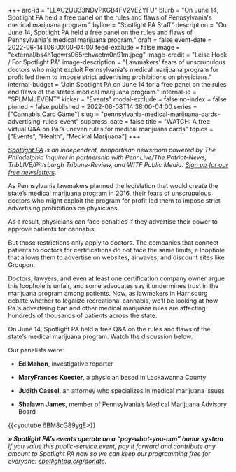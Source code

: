 +++
arc-id = "LLAC2UU33NDVPKGB4FV2VEZYFU"
blurb = "On June 14, Spotlight PA held a free panel on the rules and flaws of Pennsylvania's medical marijuana program."
byline = "Spotlight PA Staff"
description = "On June 14, Spotlight PA held a free panel on the rules and flaws of Pennsylvania's medical marijuana program."
draft = false
event-date = 2022-06-14T06:00:00-04:00
feed-exclude = false
image = "external/bs4h1qewrs065rchvaetm0n91m.jpeg"
image-credit = "Leise Hook / For Spotlight PA"
image-description = "Lawmakers' fears of unscrupulous doctors who might exploit Pennsylvania's medical marijuana program for profit led them to impose strict advertising prohibitions on physicians."
internal-budget = "Join Spotlight PA on June 14 for a free panel on the rules and flaws of the state’s medical marijuana program."
internal-id = "SPLMMJEVENT"
kicker = "Events"
modal-exclude = false
no-index = false
pinned = false
published = 2022-06-08T14:38:00-04:00
series = ["Cannabis Card Game"]
slug = "pennsylvania-medical-marijuana-cards-advertising-rules-event"
suppress-date = false
title = "WATCH: A free virtual Q&A on Pa.’s uneven rules for medical marijuana cards"
topics = ["Events", "Health", "Medical Marijuana"]
+++

<a href="https://www.spotlightpa.org/"><i>Spotlight PA</i></a><i> is an independent, nonpartisan newsroom powered by The Philadelphia Inquirer in partnership with PennLive/The Patriot-News, TribLIVE/Pittsburgh Tribune-Review, and WITF Public Media. </i><a href="https://www.spotlightpa.org/newsletters"><i>Sign up for our free newsletters</i></a><i>.</i>

As Pennsylvania lawmakers planned the legislation that would create the state’s medical marijuana program in 2016, their fears of unscrupulous doctors who might exploit the program for profit led them to impose strict advertising prohibitions on physicians.

As a result, physicians can face penalties if they advertise their power to approve patients for cannabis.

But those restrictions only apply to doctors. The companies that connect patients to doctors for certifications do not face the same limits, a loophole that allows them to advertise on websites, airwaves, and discount sites like Groupon.

Doctors, lawyers, and even at least one certification company owner argue this loophole is unfair, and some advocates say it undermines trust in the marijuana program among patients. Now, as lawmakers in Harrisburg debate whether to legalize recreational cannabis, we’ll be looking at how Pa.’s advertising ban and other medical marijuana rules are affecting hundreds of thousands of patients across the state.

On June 14, Spotlight PA held a free Q&amp;A on the rules and flaws of the state’s medical marijuana program. Watch the discussion below.

Our panelists were:

- <b>Ed Mahon</b>, investigative reporter

- <b>MaryFrances Koester</b>, a physician based in Lackawanna County

- <b>Judith Cassel</b>, an attorney who specializes in medical marijuana issues

- <b>Shalawn James</b>, member of Pennsylvania’s Medical Marijuana Advisory Board

{{<youtube 6BM8cG89ygE>}}

<i><b>» Spotlight PA’s events operate on a “pay-what-you-can” honor system</b></i><i>. If you value this public-service event, pay it forward and contribute any amount to Spotlight PA now so we can keep our programming free for everyone: </i><a href="https://www.spotlightpa.org/donate"><i>spotlightpa.org/donate</i></a><i>.</i>

<script src="https://www.spotlightpa.org/embed.js" async></script><div data-spl-embed-version="1" data-spl-src="https://www.spotlightpa.org/embeds/donate/"></div>
